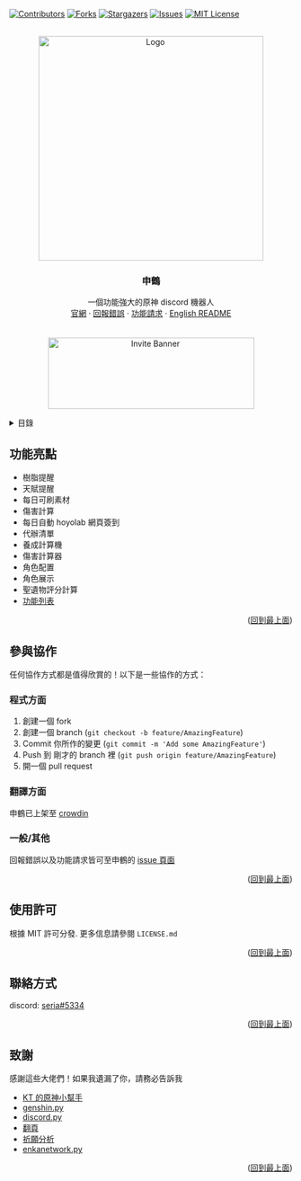 <a name="readme-top"></a>
[![Contributors][contributors-shield]][contributors-url]
[![Forks][forks-shield]][forks-url]
[![Stargazers][stars-shield]][stars-url]
[![Issues][issues-shield]][issues-url]
[![MIT License][license-shield]][license-url]



<!-- PROJECT LOGO -->
<br />
<div align="center">
  <a href="https://github.com/seriaati/shenhe_bot">
    <img src="https://i.imgur.com/bwWfOJH.png" alt="Logo" width="400" height="400">
  </a>

<h3 align="center">申鶴</h3>

  <p align="center">
    一個功能強大的原神 discord 機器人
    <br />
    <a href="https://seriaati.github.io/shenhe_website/">官網</a>
    ·
    <a href="https://github.com/seriaati/shenhe_bot/issues">回報錯誤</a>
    ·
    <a href="https://github.com/seriaati/shenhe_bot/issues">功能請求</a>
    ·
    <a href="https://github.com/seriaati/shenhe_bot/blob/main/en_README.md">English README</a> <br> <br> <br>
    <a href="https://bit.ly/shenhe_bot">
      <img src="https://i.imgur.com/QfGbpIU.png" alt="Invite Banner" width="367" height="127">
    </a>
  </p>
</div>

<!-- TABLE OF CONTENTS -->
<details>
  <summary>目錄</summary>
  <ol>
    <li><a href="#功能亮點">功能亮點</a></li>
    <li><a href="#參與協作">參與協作</a></li>
    <ul>
        <li><a href="#程式方面">程式方面</a></li>
        <li><a href="#翻譯方面">翻譯方面</a></li>
        <li><a href="#一般/其他">一般/其他</a></li>
     </ul>
    <li><a href="#使用許可">使用許可</a></li>
    <li><a href="#聯絡方式">聯絡方式</a></li>
    <li><a href="#致謝">致謝</a></li>
  </ol>
</details>

<!-- USAGE EXAMPLES -->
## 功能亮點
- 樹脂提醒
- 天賦提醒
- 每日可刷素材
- 傷害計算
- 每日自動 hoyolab 網頁簽到
- 代辦清單
- 養成計算機
- 傷害計算器
- 角色配置
- 角色展示
- 聖遺物評分計算
- [功能列表](https://seriaati.github.io/shenhe_website/features.html)

<p align="right">(<a href="#readme-top">回到最上面</a>)</p>


<!-- CONTRIBUTING -->
## 參與協作
任何協作方式都是值得欣賞的！以下是一些協作的方式：

### 程式方面
1. 創建一個 fork
2. 創建一個 branch (`git checkout -b feature/AmazingFeature`)
3. Commit 你所作的變更 (`git commit -m 'Add some AmazingFeature'`)
4. Push 到 剛才的 branch 裡 (`git push origin feature/AmazingFeature`)
5. 開一個 pull request

### 翻譯方面
申鶴已上架至 [crowdin](https://crowdin.com/project/shenhe-bot)

### 一般/其他
回報錯誤以及功能請求皆可至申鶴的 [issue 頁面](https://github.com/seriaati/shenhe_bot/issues)

<p align="right">(<a href="#readme-top">回到最上面</a>)</p>



<!-- LICENSE -->
## 使用許可

根據 MIT 許可分發. 更多信息請參閱 `LICENSE.md`

<p align="right">(<a href="#readme-top">回到最上面</a>)</p>



<!-- CONTACT -->
## 聯絡方式

discord: [seria#5334](http://discord.com/users/410036441129943050)

<p align="right">(<a href="#readme-top">回到最上面</a>)</p>



<!-- ACKNOWLEDGMENTS -->
## 致謝
感謝這些大佬們！如果我遺漏了你，請務必告訴我

* [KT 的原神小幫手](https://github.com/KT-Yeh/Genshin-Discord-Bot)
* [genshin.py](https://github.com/thesadru/genshin.py)
* [discord.py](https://github.com/Rapptz/discord.py)
* [翻頁](https://github.com/soosBot-com/Pagination)
* [祈願分析](https://github.com/OneBST/GGanalysis)
* [enkanetwork.py](https://github.com/mrwan200/EnkaNetwork.py)

<p align="right">(<a href="#readme-top">回到最上面</a>)</p>



<!-- MARKDOWN LINKS & IMAGES -->
<!-- https://www.markdownguide.org/basic-syntax/#reference-style-links -->
[contributors-shield]: https://img.shields.io/github/contributors/seriaati/shenhe_bot.svg?style=for-the-badge
[contributors-url]: https://github.com/seriaati/shenhe_bot/graphs/contributors
[forks-shield]: https://img.shields.io/github/forks/seriaati/shenhe_bot.svg?style=for-the-badge
[forks-url]: https://github.com/seriaati/shenhe_bot/network/members
[stars-shield]: https://img.shields.io/github/stars/seriaati/shenhe_bot.svg?style=for-the-badge
[stars-url]: https://github.com/seriaati/shenhe_bot/stargazers
[issues-shield]: https://img.shields.io/github/issues/seriaati/shenhe_bot.svg?style=for-the-badge
[issues-url]: https://github.com/seriaati/shenhe_bot/issues
[license-shield]: https://img.shields.io/github/license/seriaati/shenhe_bot.svg?style=for-the-badge
[license-url]: https://github.com/seriaati/shenhe_bot/blob/master/LICENSE.md
[invite-image]: https://i.imgur.com/QfGbpIU.png
[invite-url]: https://bit.ly/shenhe_bot
